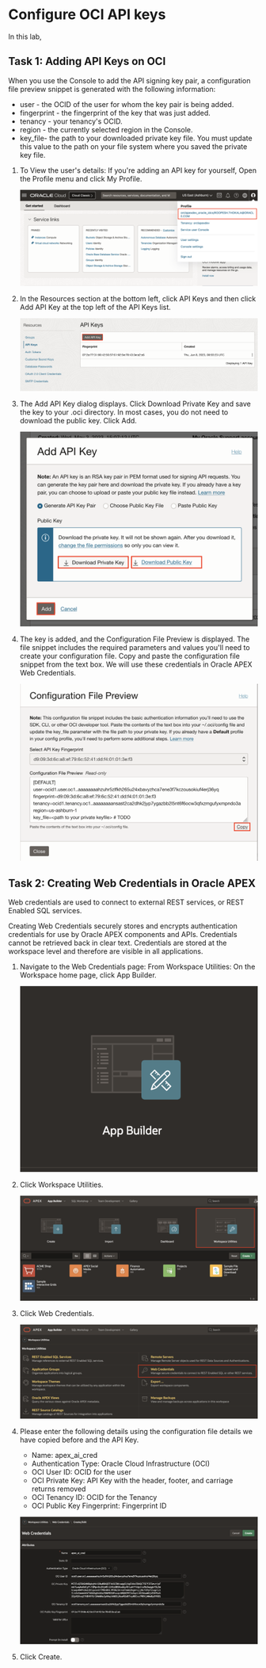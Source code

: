 # Configure OCI API keys

In this lab,



## Task 1: Adding API Keys on OCI

When you use the Console to add the API signing key pair, a configuration file preview snippet is generated with the following information:

- user - the OCID of the user for whom the key pair is being added.
- fingerprint - the fingerprint of the key that was just added.
- tenancy - your tenancy's OCID.
- region - the currently selected region in the Console.
- key_file- the path to your downloaded private key file. You must update this value to the path on your file system where you saved the private key file.

1. To View the user's details:
If you're adding an API key for yourself, Open the Profile menu and click My Profile.

    ![Profile Menu](images/profile.png " ")

2. In the Resources section at the bottom left, click API Keys and then click Add API Key at the top left of the API Keys list.

    ![Add API Key](images/api-keys.png " ")

3. The Add API Key dialog displays. Click Download Private Key and save the key to your .oci directory. In most cases, you do not need to download the public key. Click Add.

    ![Profile Menu](images/add-api-key.png " ")

4. The key is added, and the Configuration File Preview is displayed. The file snippet includes the required parameters and values you'll need to create your configuration file. Copy and paste the configuration file snippet from the text box. We will use these credentials in Oracle APEX Web Credentials.

    ![Profile Menu](images/configuration-preview.png " ")


## Task 2: Creating Web Credentials in Oracle APEX


Web credentials are used to connect to external REST services, or REST Enabled SQL services.

Creating Web Credentials securely stores and encrypts authentication credentials for use by Oracle APEX components and APIs. Credentials cannot be retrieved back in clear text. Credentials are stored at the workspace level and therefore are visible in all applications.


1. Navigate to the Web Credentials page:
   From Workspace Utilities:
   On the Workspace home page, click App Builder.

   ![Click App Builder](images/app-builder.png " ")

2. Click Workspace Utilities.

   ![Click App Builder](images/workspace-utilities.png " ")

3. Click Web Credentials.

   ![Click App Builder](images/sc-web-creds.png " ")

4. Please enter the following details using the configuration file details we have copied before and the API Key.

    - Name: apex_ai_cred
    - Authentication Type: Oracle Cloud Infrastructure (OCI)
    - OCI User ID: OCID for the user
    - OCI Private Key: API Key with the header, footer, and carriage returns removed
    - OCI Tenancy ID: OCID for the Tenancy
    - OCI Public Key Fingerprint: Fingerprint ID

   ![Click App Builder](images/web-creds.png " ")

5. Click Create.
